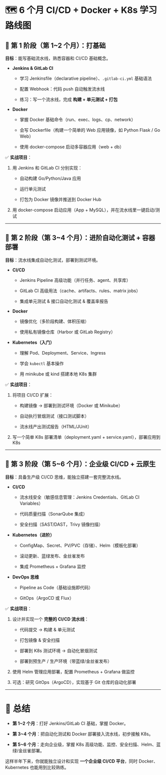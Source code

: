 # 🗺️ 6 个月 CI/CD + Docker + K8s 学习路线图

## 📌 第 1 阶段（第 1~2 个月）：打基础

**目标**：能写基础流水线，熟悉容器和 CI/CD 基础概念。

- **Jenkins & GitLab CI**
    
    - 学习 Jenkinsfile（declarative pipeline）、`.gitlab-ci.yml` 基础语法
        
    - 配置 Webhook：代码 push 自动触发流水线
        
    - 练习：写一个流水线，完成 **构建 + 单元测试 + 打包**
        
- **Docker**
    
    - 掌握 Docker 基础命令（run、exec、logs、cp、network）
        
    - 会写 Dockerfile（构建一个简单的 Web 应用镜像，如 Python Flask / Go Web）
        
    - 使用 docker-compose 启动多容器应用（web + db）
        

✅ **实战项目**：

1. 用 Jenkins 和 GitLab CI 分别实现：
    
    - 自动构建 Go/Python/Java 应用
        
    - 运行单元测试
        
    - 打包为 Docker 镜像并推送到 Docker Hub
        
2. 用 docker-compose 启动应用（App + MySQL），并在流水线里一键启动/测试
    
---

## 📌 第 2 阶段（第 3~4 个月）：进阶自动化测试 + 容器部署

**目标**：流水线集成自动化测试，部署到测试环境。

- **CI/CD**
    
    - Jenkins Pipeline 高级功能（并行任务、agent、共享库）
        
    - GitLab CI 高级用法（cache、artifacts、rules、matrix jobs）
        
    - 集成单元测试 & 接口自动化测试 & 覆盖率报告
        
- **Docker**
    
    - 镜像优化（多阶段构建、体积压缩）
        
    - 使用私有镜像仓库（Harbor 或 GitLab Registry）
        
- **Kubernetes（入门）**
    
    - 理解 Pod、Deployment、Service、Ingress
        
    - 学会 `kubectl` 基本操作
        
    - 用 minikube 或 kind 搭建本地 K8s 集群
        

✅ **实战项目**：

1. 将项目 CI/CD 扩展：
    
    - 构建镜像 → 部署到测试环境（Docker 或 Minikube）
        
    - 自动执行冒烟测试（接口测试脚本）
        
    - 流水线产出测试报告（HTML/JUnit）
        
2. 写一个简单 K8s 部署清单（deployment.yaml + service.yaml），部署应用到 K8s
    

---

## 📌 第 3 阶段（第 5~6 个月）：企业级 CI/CD + 云原生

**目标**：具备生产级 CI/CD 思维，能独立搭建一套完整流水线。

- **CI/CD**
    
    - 流水线安全（敏感信息管理：Jenkins Credentials、GitLab CI Variables）
        
    - 代码质量扫描（SonarQube 集成）
        
    - 安全扫描（SAST/DAST，Trivy 镜像扫描）
        
- **Kubernetes（进阶）**
    
    - ConfigMap、Secret、PV/PVC（存储）、Helm（模板化部署）
        
    - 滚动更新、蓝绿发布、金丝雀发布
        
    - 集成 Prometheus + Grafana 监控
        
- **DevOps 思维**
    
    - Pipeline as Code（基础设施即代码）
        
    - GitOps（ArgoCD 或 Flux）
        

✅ **实战项目**：

1. 设计并实现一个 **完整的 CI/CD 流水线**：
    
    - 代码提交 → 构建 & 单元测试
        
    - 打包镜像 & 安全扫描
        
    - 部署到 K8s 测试环境 → 自动化冒烟测试
        
    - 部署到预生产 / 生产环境（带蓝绿/金丝雀发布）
        
2. 使用 Helm 管理应用部署，配置 Prometheus + Grafana 做监控
    
3. 可选：研究 GitOps（ArgoCD），实现基于 Git 仓库的自动化部署
    

---

# 🎯 总结

- **第 1~2 个月**：打好 Jenkins/GitLab CI 基础，掌握 Docker。
    
- **第 3~4 个月**：把自动化测试和 Docker 部署接入流水线，初步接触 K8s。
    
- **第 5~6 个月**：走向企业级，掌握 K8s 高级功能、监控、安全扫描、Helm、蓝绿/金丝雀部署。
    

这样半年下来，你就能独立设计和实现 **一个企业级 CI/CD 平台**，同时 Docker、Kubernetes 也能用到比较熟练。